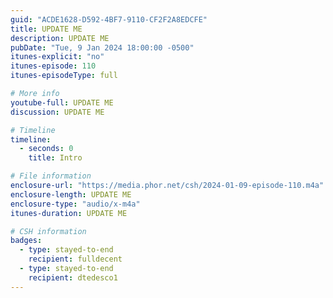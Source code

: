 ```yaml
---
guid: "ACDE1628-D592-4BF7-9110-CF2F2A8EDCFE"
title: UPDATE ME
description: UPDATE ME 
pubDate: "Tue, 9 Jan 2024 18:00:00 -0500"
itunes-explicit: "no"
itunes-episode: 110
itunes-episodeType: full

# More info
youtube-full: UPDATE ME
discussion: UPDATE ME

# Timeline
timeline:
  - seconds: 0
    title: Intro

# File information
enclosure-url: "https://media.phor.net/csh/2024-01-09-episode-110.m4a"
enclosure-length: UPDATE ME
enclosure-type: "audio/x-m4a"
itunes-duration: UPDATE ME

# CSH information
badges:
  - type: stayed-to-end
    recipient: fulldecent
  - type: stayed-to-end
    recipient: dtedesco1
---
```

